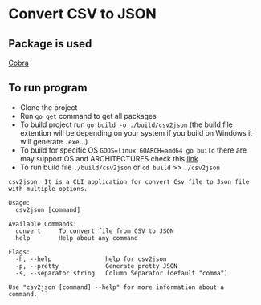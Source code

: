 # Convert CSV to JSON

## Package is used

[Cobra](https://github.com/spf13/cobra)

## To run program

- Clone the project
- Run `go get` command to get all packages
- To build project run `go build -o ./build/csv2json` (the build file extention will be depending on your system if you build on Windows it will generate `.exe`...)
- To build for specific OS `GOOS=linux GOARCH=amd64 go build` there are may support OS and ARCHITECTURES check this [link](https://gist.github.com/asukakenji/f15ba7e588ac42795f421b48b8aede63).
- To run build file `./build/csv2json` or `cd build` >> `./csv2json`

````$ ./build/csv2json.exe
csv2json: It is a CLI application for convert Csv file to Json file with multiple options.

Usage:
  csv2json [command]

Available Commands:
  convert     To convert file from CSV to JSON
  help        Help about any command

Flags:
  -h, --help               help for csv2json
  -p, --pretty             Generate pretty JSON
  -s, --separator string   Column Separator (default "comma")

Use "csv2json [command] --help" for more information about a command.```
````
